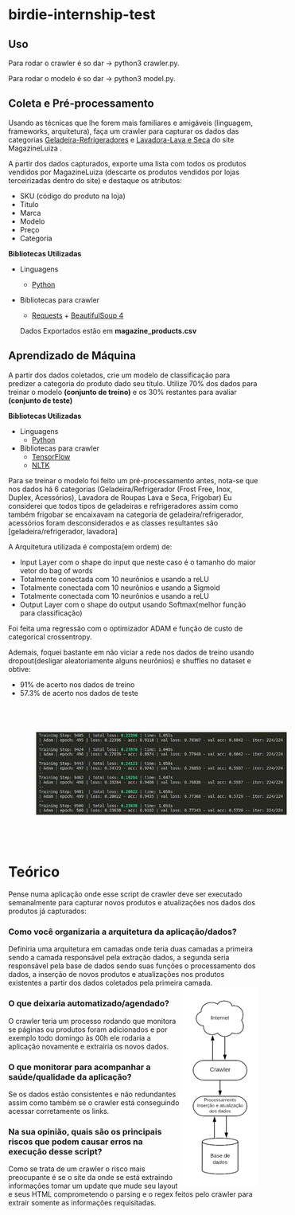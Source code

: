 # birdie-internship-test

## Uso
  Para rodar o crawler é so dar -> python3 crawler.py.
  
  Para rodar o modelo é so dar -> python3 model.py.

## Coleta e Pré-processamento
  
Usando as técnicas que lhe forem mais familiares e amigáveis (linguagem, frameworks, arquitetura), faça um crawler para capturar os dados das categorias [Geladeira-Refrigeradores](https://www.magazineluiza.com.br/geladeira-refrigerador/eletrodomesticos/s/ed/refr/) e [Lavadora-Lava e Seca](https://www.magazineluiza.com.br/lavadora-de-roupas-lava-e-seca/eletrodomesticos/s/ed/ela1/) do site MagazineLuiza .

A partir dos dados capturados, exporte uma lista com todos os produtos vendidos por MagazineLuiza (descarte os produtos vendidos por lojas terceirizadas dentro do site) e destaque os atributos:
 - SKU (código do produto na loja)
 - Titulo
 - Marca
 - Modelo
 - Preço
 - Categoria
   
**Bibliotecas Utilizadas**
- Linguagens
  - [Python](https://www.python.org/)
- Bibliotecas para crawler
  - [Requests](http://docs.python-requests.org/en/master/) + [BeautifulSoup 4](https://www.crummy.com/software/BeautifulSoup/bs4/doc/#)
  
  Dados Exportados estão em **magazine_products.csv**
  
## Aprendizado de Máquina

A partir dos dados coletados, crie um modelo de classificação para predizer a categoria do produto dado seu título. Utilize 70% dos dados para treinar o modelo **(conjunto de treino)** e os 30% restantes para avaliar **(conjunto de teste)**

**Bibliotecas Utilizadas**
- Linguagens
  - [Python](https://www.python.org/)
- Bibliotecas para crawler
  - [TensorFlow](https://www.tensorflow.org/)
  - [NLTK](https://www.nltk.org/)

Para se treinar o modelo foi feito um pré-processamento antes, nota-se que nos dados há 6 categorias 
(Geladeira/Refrigerador (Frost Free, Inox, Duplex, Acessórios), Lavadora de Roupas Lava e Seca, Frigobar)
Eu considerei que todos tipos de geladeiras e refrigeradores assim como também frigobar se encaixavam na categoria de geladeira/refrigerador,
acessórios foram desconsiderados e as classes resultantes são [geladeira/refrigerador, lavadora]

A Arquitetura utilizada é composta(em ordem) de:
  - Input Layer com o shape do input que neste caso é o tamanho do maior vetor do bag of words
  - Totalmente conectada com 10 neurônios e usando a reLU 
  - Totalmente conectada com 10 neurônios e usando a Sigmoid
  - Totalmente conectada com 10 neurônios e usando a reLU 
  - Output Layer com o shape do output usando Softmax(melhor função para classificação)

Foi feita uma regressão com o optimizador ADAM e função de custo de categorical crossentropy.

Ademais, foquei bastante em não viciar a rede nos dados de treino usando dropout(desligar aleatoriamente alguns neurônios) e shuffles no dataset e obtive:
  - 91% de acerto nos dados de treino
  - 57.3% de acerto nos dados de teste
   <img style="margin: 4em;" src="https://github.com/leoMurtha/birdie-internship/blob/master/data/log.png ">
   
# Teórico
Pense numa aplicação onde esse script de crawler deve ser executado semanalmente para capturar novos produtos e atualizações nos dados dos produtos já capturados:

### Como você organizaria a arquitetura da aplicação/dados?
   Definiria uma arquitetura em camadas onde teria duas camadas a primeira sendo a camada responsável pela 
   extração dados, a segunda seria responsável pela base de dados sendo suas funções o processamento dos dados, 
   a inserção de novos produtos e atualizações nos produtos existentes a partir dos dados coletados pela primeira camada.
   <img style="float: right;" src="https://github.com/leoMurtha/birdie-internship/blob/master/data/arquitetura.png ">
   
### O que deixaria automatizado/agendado?
   O crawler teria um processo rodando que monitora se páginas ou produtos foram adicionados e por exemplo todo
   domingo às 00h ele rodaria a aplicação novamente e extrairia os novos dados.
  
### O que monitorar para acompanhar a saúde/qualidade da aplicação?
   Se os dados estão consistentes e não redundantes assim como também se o crawler está conseguindo acessar corretamente os
   links.
  
### Na sua opinião, quais são os principais riscos que podem causar erros na execução desse script?
   Como se trata de um crawler o risco mais preocupante é se o site da onde se está extraindo informações tomar um update que
   mude seu layout e seus HTML comprometendo o parsing e o regex feitos pelo crawler para extrair somente as informações
   requisitadas.
